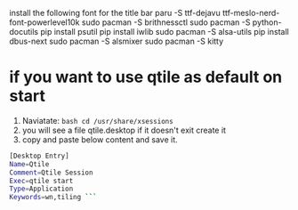 install the following font for the title bar
paru -S ttf-dejavu ttf-meslo-nerd-font-powerlevel10k
sudo pacman -S brithnessctl
sudo pacman -S python-docutils
pip install psutil
pip install iwlib
sudo pacman -S alsa-utils
pip install dbus-next
sudo pacman -S alsmixer
sudo pacman -S kitty

# if you want to use qtile as default on start
1. Naviatate: ```bash cd /usr/share/xsessions```
2. you will see a file qtile.desktop if it doesn't exit create it
3. copy and paste below content and save it.
```bash
[Desktop Entry]
Name=Qtile
Comment=Qtile Session
Exec=qtile start
Type=Application
Keywords=wn,tiling ```
